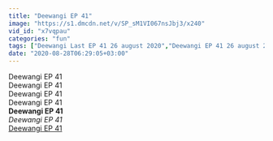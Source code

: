 ```yaml
---
title: "Deewangi EP 41"
image: "https://s1.dmcdn.net/v/SP_sM1VI067nsJbj3/x240"
vid_id: "x7vqpau"
categories: "fun"
tags: ["Deewangi Last EP 41 26 august 2020","Deewangi EP 41 26 august 2020",]
date: "2020-08-28T06:29:05+03:00"
---
```

Deewangi EP 41  <br>Deewangi EP 41  <br>Deewangi EP 41  <br>Deewangi EP 41<br><b>Deewangi EP 41</b><br> <i>Deewangi EP 41</i><br> <u>Deewangi EP 41</u>
